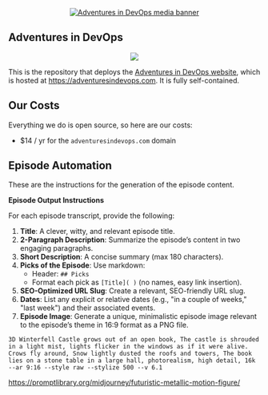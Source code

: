 <p align="center">
  <a href="https://adventuresindevops.com" alt="Adventures in DevOps Podcasts"><img src="https://adventuresindevops.com/img/media-banner.png" alt="Adventures in DevOps media banner"></a>
</p>

## Adventures in DevOps

<p align="center">
    <a href="https://adventuresindevops.com/join" alt="devops community link"><img src="https://img.shields.io/badge/Devops%20Community-Join-1ca763.svg"></a>
</p>

This is the repository that deploys the [Adventures in DevOps website](https://adventuresindevops.com), which is hosted at https://adventuresindevops.com. It is fully self-contained.


## Our Costs
Everything we do is open source, so here are our costs:
* $14 / yr for the `adventuresindevops.com` domain


## Episode Automation
These are the instructions for the generation of the episode content.

**Episode Output Instructions**

For each episode transcript, provide the following:
1. **Title**: A clever, witty, and relevant episode title.
2. **2-Paragraph Description**: Summarize the episode’s content in two engaging paragraphs.
3. **Short Description**: A concise summary (max 180 characters).
4. **Picks of the Episode**: Use markdown:
    * Header: `## Picks`
    * Format each pick as `[Title]( )` (no names, easy link insertion).
5. **SEO-Optimized URL Slug**: Create a relevant, SEO-friendly URL slug.
6. **Dates**: List any explicit or relative dates (e.g., "in a couple of weeks," "last week") and their associated events.
7. **Episode Image**: Generate a unique, minimalistic episode image relevant to the episode’s theme in 16:9 format as a PNG file.


`3D Winterfell Castle grows out of an open book, The castle is shrouded in a light mist, lights flicker in the windows as if it were alive. Crows fly around, Snow lightly dusted the roofs and towers, The book lies on a stone table in a large hall, photorealism, high detail, 16k --ar 9:16 --style raw --stylize 500 --v 6.1`

https://promptlibrary.org/midjourney/futuristic-metallic-motion-figure/